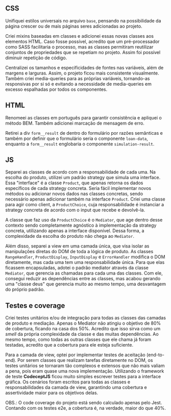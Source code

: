 ## CSS

Unifiquei estilos universais no arquivo `base`, pensando na possibilidade da página crescer ou de mais páginas seres adicionadas ao projeto.

Criei mixins baseadas em classes e adicionei essas novas classes aos elementos HTML. Caso fosse possível, acredito que um pré-processador como SASS facilitaria o processo, mas as classes permitiram reutilizar conjuntos de propriedades que se repetiam no projeto. Assim foi possível diminuir repetição de código.

Centralizei os tamanhos e especificidades de fontes nas variáveis, além de margens e larguras. Assim, o projeto ficou mais consistente visualmente. Também criei media-queries para as próprias variáveis, tornando-as responsivas por si só e evitando a necessidade de media-queries em excesso espalhadas por todos os componentes.

## HTML

Renomeei as classes em português para garantir consistência e apliquei o método BEM. Também adicionei marcação de mensagem de erro. 

Retirei a div `form__result` de dentro do formulário por razões semânticas e também por definir que o formulário seria o componente `loan-data`, enquanto a `form__result` englobaria o componente `simulation-result`.

## JS

Separei as classes de acordo com a responsabilidade de cada uma. Na escolha do produto, utilizei um padrão strategy que simula uma interface. Essa "interface" é a classe `Product`, que apenas retorna os dados específicos de cada strategy concreta. Seria fácil implementar novos métodos ou adicionar novos dados nas classes concretas, sendo necessário apenas adicionar também na interface `Product`. Criei uma classe para agir como client, a `ProductChoice`, cuja responsabilidade é instanciar a strategy concreta de acordo com o input que recebe e devolvê-la.

A classe que faz uso da `ProductChoice` é o `Mediator`, que age dentro desse contexto sendo completamente agnóstico à implementação da strategy concreta, utilizando apenas a interface disponível. Dessa forma, a complexidade da escolha do produto não chega ao `Mediator`.

Além disso, separei a view em uma camada única, que visa isolar as manipulações diretas do DOM de toda a lógica de produto. As classes `RangeHandler`, `ProductDisplay`, `InputDisplay` e `ErrorHandler` modifica o DOM diretamente, mas cada uma tem uma responsabilidade única. Para que elas ficassem encapsuladas, adotei o padrão mediator através da classe `Mediator`, que gerencia as chamadas para cada uma das classes. Com ele, consegui reduzir as dependências entre as classes, mas acabou gerando uma "classe deus" que gerencia muito ao mesmo tempo, uma desvantagem do próprio padrão.

## Testes e coverage

Criei testes unitários e/ou de integração para todas as classes das camadas de produto e mediação. Apenas o Mediator não atingiu o objetivo de 80% de cobertura, ficando na casa dos 50%. Acredito que isso sirva como um _smell_ da própria complexidade da classe e das muitas dependências. Ao mesmo tempo, como todas as outras classes que ele chama já foram testadas, acredito que a cobertura para ele esteja suficiente.

Para a camada de view, optei por implementar testes de aceitação (end-to-end). Por serem classes que realizam tarefas diretamente no DOM, os testes unitários se tornaram tão complexos e extensos que não mais valiam a pena, pois eram quase uma nova implementação. Utilizando o framework de teste **CodeceptJS** ficou muito simples escrever testes para a interface gráfica. Os cenários foram escritos para todas as classes e responsabilidades da camada de view, garantindo uma cobertura e assertividade maior para os objetivos delas.

OBS.: O code coverage do projeto está sendo calculado apenas pelo Jest. Contando com os testes e2e, a cobertura é, na verdade, maior do que 40%.
